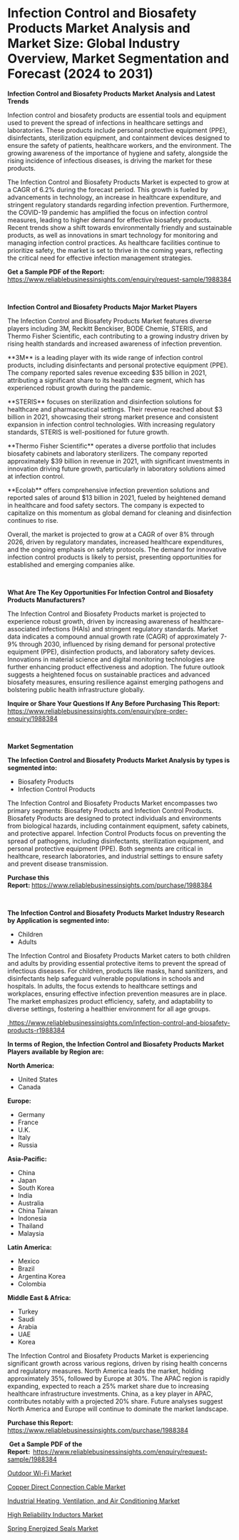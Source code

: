<p><h1>Infection Control and Biosafety Products Market Analysis and Market Size: Global Industry Overview, Market Segmentation and Forecast (2024 to 2031)</h1></p><p><strong>Infection Control and Biosafety Products Market Analysis and Latest Trends</strong></p>
<p><p>Infection control and biosafety products are essential tools and equipment used to prevent the spread of infections in healthcare settings and laboratories. These products include personal protective equipment (PPE), disinfectants, sterilization equipment, and containment devices designed to ensure the safety of patients, healthcare workers, and the environment. The growing awareness of the importance of hygiene and safety, alongside the rising incidence of infectious diseases, is driving the market for these products.</p><p>The Infection Control and Biosafety Products Market is expected to grow at a CAGR of 6.2% during the forecast period. This growth is fueled by advancements in technology, an increase in healthcare expenditure, and stringent regulatory standards regarding infection prevention. Furthermore, the COVID-19 pandemic has amplified the focus on infection control measures, leading to higher demand for effective biosafety products. Recent trends show a shift towards environmentally friendly and sustainable products, as well as innovations in smart technology for monitoring and managing infection control practices. As healthcare facilities continue to prioritize safety, the market is set to thrive in the coming years, reflecting the critical need for effective infection management strategies.</p></p>
<p><strong>Get a Sample PDF of the Report:&nbsp;</strong> <a href="https://www.reliablebusinessinsights.com/enquiry/request-sample/1988384?utm_campaign=48&utm_medium=2&utm_source=Github&utm_content=ia&utm_term=25102024&utm_id=infection-control-and-biosafety-products">https://www.reliablebusinessinsights.com/enquiry/request-sample/1988384</a></p>
<p>&nbsp;</p>
<p><strong>Infection Control and Biosafety Products Major Market Players</strong></p>
<p><p>The Infection Control and Biosafety Products Market features diverse players including 3M, Reckitt Benckiser, BODE Chemie, STERIS, and Thermo Fisher Scientific, each contributing to a growing industry driven by rising health standards and increased awareness of infection prevention.</p><p>**3M** is a leading player with its wide range of infection control products, including disinfectants and personal protective equipment (PPE). The company reported sales revenue exceeding $35 billion in 2021, attributing a significant share to its health care segment, which has experienced robust growth during the pandemic.</p><p>**STERIS** focuses on sterilization and disinfection solutions for healthcare and pharmaceutical settings. Their revenue reached about $3 billion in 2021, showcasing their strong market presence and consistent expansion in infection control technologies. With increasing regulatory standards, STERIS is well-positioned for future growth.</p><p>**Thermo Fisher Scientific** operates a diverse portfolio that includes biosafety cabinets and laboratory sterilizers. The company reported approximately $39 billion in revenue in 2021, with significant investments in innovation driving future growth, particularly in laboratory solutions aimed at infection control.</p><p>**Ecolab** offers comprehensive infection prevention solutions and reported sales of around $13 billion in 2021, fueled by heightened demand in healthcare and food safety sectors. The company is expected to capitalize on this momentum as global demand for cleaning and disinfection continues to rise.</p><p>Overall, the market is projected to grow at a CAGR of over 8% through 2026, driven by regulatory mandates, increased healthcare expenditures, and the ongoing emphasis on safety protocols. The demand for innovative infection control products is likely to persist, presenting opportunities for established and emerging companies alike.</p></p>
<p>&nbsp;</p>
<p><strong>What Are The Key Opportunities For Infection Control and Biosafety Products Manufacturers?</strong></p>
<p><p>The Infection Control and Biosafety Products market is projected to experience robust growth, driven by increasing awareness of healthcare-associated infections (HAIs) and stringent regulatory standards. Market data indicates a compound annual growth rate (CAGR) of approximately 7-9% through 2030, influenced by rising demand for personal protective equipment (PPE), disinfection products, and laboratory safety devices. Innovations in material science and digital monitoring technologies are further enhancing product effectiveness and adoption. The future outlook suggests a heightened focus on sustainable practices and advanced biosafety measures, ensuring resilience against emerging pathogens and bolstering public health infrastructure globally.</p></p>
<p><strong>Inquire or Share Your Questions If Any Before Purchasing This Report:</strong> <a href="https://www.reliablebusinessinsights.com/enquiry/pre-order-enquiry/1988384?utm_campaign=48&utm_medium=2&utm_source=Github&utm_content=ia&utm_term=25102024&utm_id=infection-control-and-biosafety-products">https://www.reliablebusinessinsights.com/enquiry/pre-order-enquiry/1988384</a></p>
<p>&nbsp;</p>
<p><strong>Market Segmentation</strong></p>
<p><strong>The Infection Control and Biosafety Products Market Analysis by types is segmented into:</strong></p>
<p><ul><li>Biosafety Products</li><li>Infection Control Products</li></ul></p>
<p><p>The Infection Control and Biosafety Products Market encompasses two primary segments: Biosafety Products and Infection Control Products. Biosafety Products are designed to protect individuals and environments from biological hazards, including containment equipment, safety cabinets, and protective apparel. Infection Control Products focus on preventing the spread of pathogens, including disinfectants, sterilization equipment, and personal protective equipment (PPE). Both segments are critical in healthcare, research laboratories, and industrial settings to ensure safety and prevent disease transmission.</p></p>
<p><strong>Purchase this Report:&nbsp;</strong><a href="https://www.reliablebusinessinsights.com/purchase/1988384?utm_campaign=48&utm_medium=2&utm_source=Github&utm_content=ia&utm_term=25102024&utm_id=infection-control-and-biosafety-products">https://www.reliablebusinessinsights.com/purchase/1988384</a></p>
<p>&nbsp;</p>
<p><strong>The Infection Control and Biosafety Products Market Industry Research by Application is segmented into:</strong></p>
<p><ul><li>Children</li><li>Adults</li></ul></p>
<p><p>The Infection Control and Biosafety Products Market caters to both children and adults by providing essential protective items to prevent the spread of infectious diseases. For children, products like masks, hand sanitizers, and disinfectants help safeguard vulnerable populations in schools and hospitals. In adults, the focus extends to healthcare settings and workplaces, ensuring effective infection prevention measures are in place. The market emphasizes product efficiency, safety, and adaptability to diverse settings, fostering a healthier environment for all age groups.</p></p>
<p><a href="https://www.reliablebusinessinsights.com/infection-control-and-biosafety-products-r1988384?utm_campaign=48&utm_medium=2&utm_source=Github&utm_content=ia&utm_term=25102024&utm_id=infection-control-and-biosafety-products">&nbsp;https://www.reliablebusinessinsights.com/infection-control-and-biosafety-products-r1988384</a></p>
<p><strong>In terms of Region, the Infection Control and Biosafety Products Market Players available by Region are:</strong></p>
<p>
    <p> <strong> North America: </strong>
        <ul>
            <li>United States</li>
            <li>Canada</li>
        </ul>
        </p> 
    <p> <strong> Europe: </strong>
        <ul>
            <li>Germany</li>
            <li>France</li>
            <li>U.K.</li>
            <li>Italy</li>
            <li>Russia</li>
        </ul>
        </p> 
    <p> <strong> Asia-Pacific: </strong>
        <ul>
            <li>China</li>
            <li>Japan</li>
            <li>South Korea</li>
            <li>India</li>
            <li>Australia</li>
            <li>China Taiwan</li>
            <li>Indonesia</li>
            <li>Thailand</li>
            <li>Malaysia</li>
        </ul>
        </p> 
    <p> <strong> Latin America: </strong>
        <ul>
            <li>Mexico</li>
            <li>Brazil</li>
            <li>Argentina Korea</li>
            <li>Colombia</li>
        </ul>
        </p> 
    <p> <strong> Middle East & Africa: </strong>
        <ul>
            <li>Turkey</li>
            <li>Saudi</li>
            <li>Arabia</li>
            <li>UAE</li>
            <li>Korea</li>
        </ul>
    </p>
    </p>
<p><p>The Infection Control and Biosafety Products Market is experiencing significant growth across various regions, driven by rising health concerns and regulatory measures. North America leads the market, holding approximately 35%, followed by Europe at 30%. The APAC region is rapidly expanding, expected to reach a 25% market share due to increasing healthcare infrastructure investments. China, as a key player in APAC, contributes notably with a projected 20% share. Future analyses suggest North America and Europe will continue to dominate the market landscape.</p></p>
<p><strong>Purchase this Report: </strong><a href="https://www.reliablebusinessinsights.com/purchase/1988384?utm_campaign=48&utm_medium=2&utm_source=Github&utm_content=ia&utm_term=25102024&utm_id=infection-control-and-biosafety-products">https://www.reliablebusinessinsights.com/purchase/1988384</a></p>
<p>&nbsp;<strong>Get a Sample PDF of the Report:&nbsp;&nbsp;</strong><a href="https://www.reliablebusinessinsights.com/enquiry/request-sample/1988384?utm_campaign=48&utm_medium=2&utm_source=Github&utm_content=ia&utm_term=25102024&utm_id=infection-control-and-biosafety-products">https://www.reliablebusinessinsights.com/enquiry/request-sample/1988384</a></p>
<p><strong></strong></p>
<p><p><a href="https://github.com/WayneHopkins413/Market-Research-Report-List-1/blob/main/outdoor-wi-fi-market.md?utm_campaign=48&utm_medium=2&utm_source=Github&utm_content=ia&utm_term=25102024&utm_id=infection-control-and-biosafety-products">Outdoor Wi-Fi Market</a></p><p><a href="https://www.linkedin.com/pulse/copper-direct-connection-cable-market-analysis-report-global-xqsge?utm_campaign=48&utm_medium=2&utm_source=Github&utm_content=ia&utm_term=25102024&utm_id=infection-control-and-biosafety-products">Copper Direct Connection Cable Market</a></p><p><a href="https://github.com/Armeladukagjini693/Market-Research-Report-List-1/blob/main/industrial-heating-ventilation-and-air-conditioning-market.md?utm_campaign=48&utm_medium=2&utm_source=Github&utm_content=ia&utm_term=25102024&utm_id=infection-control-and-biosafety-products">Industrial Heating, Ventilation, and Air Conditioning Market</a></p><p><a href="https://www.linkedin.com/pulse/high-reliability-inductors-market-shifts-strategic-analysis-m6phe?utm_campaign=48&utm_medium=2&utm_source=Github&utm_content=ia&utm_term=25102024&utm_id=infection-control-and-biosafety-products">High Reliability Inductors Market</a></p><p><a href="https://issuu.com/reportprime-2/docs/spring-energized-seals-market-size-_233f165bde623d?utm_campaign=48&utm_medium=2&utm_source=Github&utm_content=ia&utm_term=25102024&utm_id=infection-control-and-biosafety-products">Spring Energized Seals Market</a></p></p>